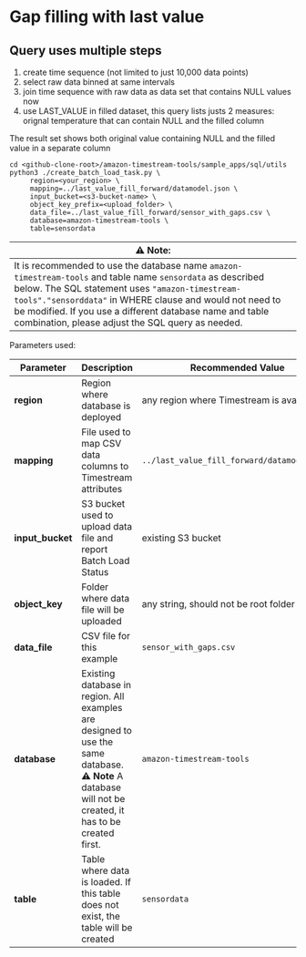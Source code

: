 # Gap filling with last value

## Query uses multiple steps

1. create time sequence (not limited to just 10,000 data points)
2. select raw data binned at same intervals
3. join time sequence with raw data as data set that contains NULL values now
4. use LAST_VALUE in filled dataset, this query lists justs 2 measures: orignal temperature that can contain NULL and the filled column

The result set shows both original value containing NULL and the filled value in a separate column

```shell
cd <github-clone-root>/amazon-timestream-tools/sample_apps/sql/utils
python3 ./create_batch_load_task.py \
     region=<your_region> \
     mapping=../last_value_fill_forward/datamodel.json \
     input_bucket=<s3-bucket-name> \
     object_key_prefix=<upload_folder> \
     data_file=../last_value_fill_forward/sensor_with_gaps.csv \
     database=amazon-timestream-tools \
     table=sensordata
```

| **⚠ Note**:                                                                                                                                                                                                                                                                                                                                 |
|---------------------------------------------------------------------------------------------------------------------------------------------------------------------------------------------------------------------------------------------------------------------------------------------------------------------------------------------|
| It is recommended to use the database name `amazon-timestream-tools` and table name `sensordata` as described below. The SQL statement uses `"amazon-timestream-tools"."sensorddata"` in WHERE clause and would not need to be modified. If you use a different database name and table combination, please adjust the SQL query as needed. |

Parameters used:

Parameter        | Description                                                                                                                                             | Recommended Value
-----------------|---------------------------------------------------------------------------------------------------------------------------------------------------------|-------------------
**region**       | Region where database is deployed                                                                                                                       | any region where Timestream is available
**mapping**      | File used to map CSV data columns to Timestream attributes                                                                                              | `../last_value_fill_forward/datamodel.json`
**input_bucket** | S3 bucket used to upload data file and report Batch Load Status                                                                                         | existing S3 bucket
**object_key**   | Folder where data file will be uploaded                                                                                                                 | any string, should not be root folder
**data_file**    | CSV file for this example                                                                                                                               | `sensor_with_gaps.csv`
**database**     | Existing database in region. All examples are designed to use the same database. **⚠ Note** A database will not be created, it has to be created first. | `amazon-timestream-tools`
**table**        | Table where data is loaded. If this table does not exist, the table will be created                                                                     | `sensordata`

